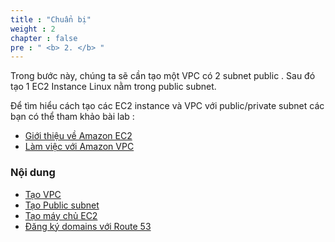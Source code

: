 ```yaml
---
title : "Chuẩn bị"
weight : 2
chapter : false
pre : " <b> 2. </b> "
---
```


Trong bước này, chúng ta sẽ cần tạo một VPC có 2 subnet public . Sau đó tạo 1 EC2 Instance Linux nằm trong public subnet.

Để tìm hiểu cách tạo các EC2 instance và VPC với public/private subnet các bạn có thể tham khảo bài lab :
  - [Giới thiệu về Amazon EC2](https://000004.awsstudygroup.com/vi/)
  - [Làm việc với Amazon VPC](https://000003.awsstudygroup.com/vi/) 


### Nội dung
  - [Tạo VPC](2.1-createvpc/)
  - [Tạo Public subnet](2.2-createpublicsubnet/)
  - [Tạo máy chủ EC2](2.3-createec2linux/)
  - [Đăng ký domains với Route 53](2.4-registerdomains/)
